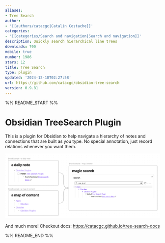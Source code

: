 ```yaml
---
aliases:
- Tree Search
author:
- '[[authors/catacgc|Catalin Costache]]'
categories:
- '[[categories/Search and navigation|Search and navigation]]'
description: Quickly search hierarchical line trees
downloads: 700
mobile: true
number: 1986
stars: 12
title: Tree Search
type: plugin
updated: '2024-12-18T02:27:58'
url: https://github.com/catacgc/obsidian-tree-search
version: 0.9.81
---
```


%% README_START %%

# Obsidian TreeSearch Plugin

This is a plugin for Obsidian to help navigate a hierarchy of notes and connections that are built as you type.
No special annotation, just record relations whenever you want them.

![alt text](https://raw.githubusercontent.com/catacgc/obsidian-tree-search/HEAD/image.png)

And much more! Checkout docs: https://catacgc.github.io/tree-search-docs


%% README_END %%